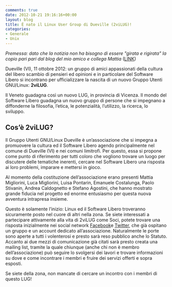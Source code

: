 ```yaml
---
comments: true
date: 2012-10-21 19:16:16+00:00
layout: blog
title: È nato il Linux User Group di Dueville (2viLUG)!
categories:
- Generale
- Unix
---
```


_Premessa: dato che la notizia non ha bisogno di essere "girata e rigirata" la copio pari pari dal blog del mio amico e collega Mattia_ ([LINK](http://easywebcom.altervista.org/2vilug-e-nato-il-gruppo-utenti-gnulinux-dueville/))

Dueville (VI), 11 ottobre 2012: un gruppo di amici appassionati della cultura del libero scambio di pensieri ed opinioni e in particolare del Software Libero si incontrano per ufficializzare la nascita di un nuovo Gruppo Utenti GNU/Linux: **2viLUG**.

Il Veneto guadagna così un nuovo LUG, in provincia di Vicenza. Il mondo del Software Libero guadagna un nuovo gruppo di persone che si impegnano a diffonderne la filosofia, l’etica, le potenzialità, l’utilizzo, la ricerca, lo sviluppo.


## Cos’è 2viLUG?


Il Gruppo Utenti GNU/Linux Dueville è un’associazione che si impegna a promuovere la cultura ed il Software Libero agendo principalmente nel comune di Dueville (VI) e nei comuni limitrofi. Per questo, essa si propone come punto di riferimento per tutti coloro che vogliono trovare un luogo per discutere delle tematiche inerenti, cercare nel Software Libero una risposta ai loro problemi, imparare e mettersi in gioco.

Al momento della costituzione dell’associazione erano presenti Mattia Migliorini, Luca Migliorini, Luisa Pontarin, Emanuele Costalunga, Paolo Stivanin, Andrea Caldognetto e Stefano Agostini, che hanno mostrato grande fiducia nel progetto ed enorme entusiasmo per questa nuova avventura intrapresa insieme.

Questo è solamente l’inizio: Linux ed il Software Libero troveranno sicuramente posto nel cuore di altri nella zona. Se siete interessati a partecipare attivamente alla vita di 2viLUG come Soci, potete trovare una risposta inizialmente nei social network [Facebook](http://www.facebook.com/groups/2viLUG/)e [Twitter](https://twitter.com/2viLUG), che già ospitano un gruppo e un account dedicato all’associazione. Naturalmente le porte sono aperte a tutti i volenterosi e presto sarà reso pubblico anche lo Statuto. Accanto ai due mezzi di comunicazione già citati sarà presto creata una mailing list, tramite la quale chiunque (anche chi non è membro dell’associazione) può seguire lo svolgersi dei lavori e trovare informazioni su dove e come incontrare i membri e fruire dei servizi offerti e sopra esposti.

Se siete della zona, non mancate di cercare un incontro con i membri di questo LUG!


